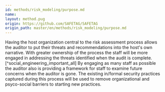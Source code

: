 ```yaml
---
id: methods/risk_modeling/purpose.md
name: 
layout: method.pug
origin: https://github.com/SAFETAG/SAFETAG
origin_path: master/en/methods/risk_modeling/purpose.md
---
```


Having the host organization central to the risk assessment process allows the auditor to put their threats and recommendations into the host's own narrative. With greater ownership of the process the staff will be more engaged in addressing the threats identified when the audit is complete. [^social_engineering_important_all] By engaging as many staff as possible the auditor also is providing a framework for staff to examine future concerns when the auditor is gone. The existing in/formal security practices captured during this process will be used to remove organizational and psyco-social barriers to starting new practices.


